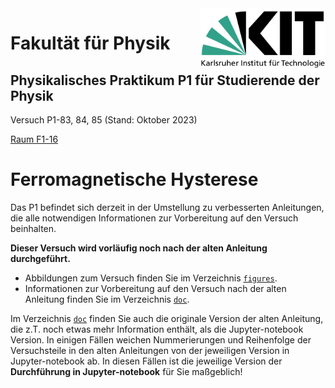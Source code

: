 <img src="../figures/Logo_KIT.svg" width="200" style="float:right;" />

# Fakultät für Physik

## Physikalisches Praktikum P1 für Studierende der Physik

Versuch P1-83, 84, 85 (Stand: Oktober 2023)

[Raum F1-16](https://labs.physik.kit.edu/img/Praktikum/Lageplan_P1.png)



# Ferromagnetische Hysterese

Das P1 befindet sich derzeit in der Umstellung zu verbesserten Anleitungen, die alle notwendigen Informationen zur Vorbereitung auf den Versuch beinhalten. 

**Dieser Versuch wird vorläufig noch nach der alten Anleitung durchgeführt.** 

- Abbildungen zum Versuch finden Sie im Verzeichnis [`figures`](https://gitlab.kit.edu/kit/etp-lehre/p1-praktikum/students/-/tree/main/Ferromagnetische_Hysterese/figures). 
- Informationen zur Vorbereitung auf den Versuch nach der alten Anleitung finden Sie im Verzeichnis [`doc`](https://gitlab.kit.edu/kit/etp-lehre/p1-praktikum/students/-/tree/main/Ferromagnetische_Hysterese/doc). 

Im Verzeichnis [`doc`](https://gitlab.kit.edu/kit/etp-lehre/p1-praktikum/students/-/tree/main/Ferromagnetische_Hysterese/doc) finden Sie auch die originale Version der alten Anleitung, die z.T. noch etwas mehr Information enthält, als die Jupyter-notebook Version. In einigen Fällen weichen Nummerierungen und Reihenfolge der Versuchsteile in den alten Anleitungen von der jeweiligen Version in Jupyter-notebook ab. In diesen Fällen ist die jeweilige Version der **Durchführung in Jupyter-notebook** für Sie maßgeblich! 



